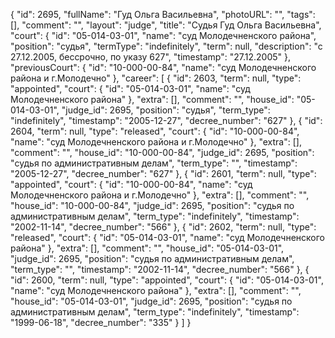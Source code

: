 {
    "id": 2695,
    "fullName": "Гуд Ольга Васильевна",
    "photoURL": "",
    "tags": [],
    "comment": "",
    "layout": "judge",
    "title": "Судья Гуд Ольга Васильевна",
    "court": {
        "id": "05-014-03-01",
        "name": "суд Молодечненского района",
        "position": "судья",
        "termType": "indefinitely",
        "term": null,
        "description": "c 27.12.2005, бессрочно, по указу 627",
        "timestamp": "27.12.2005"
    },
    "previousCourt": {
        "id": "10-000-00-84",
        "name": "суд Молодечненского района и г.Молодечно"
    },
    "career": [
        {
            "id": 2603,
            "term": null,
            "type": "appointed",
            "court": {
                "id": "05-014-03-01",
                "name": "суд Молодечненского района"
            },
            "extra": [],
            "comment": "",
            "house_id": "05-014-03-01",
            "judge_id": 2695,
            "position": "судья",
            "term_type": "indefinitely",
            "timestamp": "2005-12-27",
            "decree_number": "627"
        },
        {
            "id": 2604,
            "term": null,
            "type": "released",
            "court": {
                "id": "10-000-00-84",
                "name": "суд Молодечненского района и г.Молодечно"
            },
            "extra": [],
            "comment": "",
            "house_id": "10-000-00-84",
            "judge_id": 2695,
            "position": "судья по административным делам",
            "term_type": "",
            "timestamp": "2005-12-27",
            "decree_number": "627"
        },
        {
            "id": 2601,
            "term": null,
            "type": "appointed",
            "court": {
                "id": "10-000-00-84",
                "name": "суд Молодечненского района и г.Молодечно"
            },
            "extra": [],
            "comment": "",
            "house_id": "10-000-00-84",
            "judge_id": 2695,
            "position": "судья по административным делам",
            "term_type": "indefinitely",
            "timestamp": "2002-11-14",
            "decree_number": "566"
        },
        {
            "id": 2602,
            "term": null,
            "type": "released",
            "court": {
                "id": "05-014-03-01",
                "name": "суд Молодечненского района"
            },
            "extra": [],
            "comment": "",
            "house_id": "05-014-03-01",
            "judge_id": 2695,
            "position": "судья по административным делам",
            "term_type": "",
            "timestamp": "2002-11-14",
            "decree_number": "566"
        },
        {
            "id": 2600,
            "term": null,
            "type": "appointed",
            "court": {
                "id": "05-014-03-01",
                "name": "суд Молодечненского района"
            },
            "extra": [],
            "comment": "",
            "house_id": "05-014-03-01",
            "judge_id": 2695,
            "position": "судья по административным делам",
            "term_type": "indefinitely",
            "timestamp": "1999-06-18",
            "decree_number": "335"
        }
    ]
}